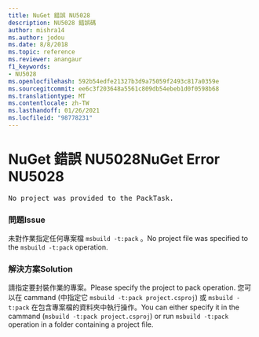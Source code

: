 ```yaml
---
title: NuGet 錯誤 NU5028
description: NU5028 錯誤碼
author: mishra14
ms.author: jodou
ms.date: 8/8/2018
ms.topic: reference
ms.reviewer: anangaur
f1_keywords:
- NU5028
ms.openlocfilehash: 592b54edfe21327b3d9a75059f2493c817a0359e
ms.sourcegitcommit: ee6c3f203648a5561c809db54ebeb1d0f0598b68
ms.translationtype: MT
ms.contentlocale: zh-TW
ms.lasthandoff: 01/26/2021
ms.locfileid: "98778231"
---
```

# <a name="nuget-error-nu5028"></a><span data-ttu-id="ee0cf-103">NuGet 錯誤 NU5028</span><span class="sxs-lookup"><span data-stu-id="ee0cf-103">NuGet Error NU5028</span></span>
<pre>No project was provided to the PackTask.</pre>

### <a name="issue"></a><span data-ttu-id="ee0cf-104">問題</span><span class="sxs-lookup"><span data-stu-id="ee0cf-104">Issue</span></span>

<span data-ttu-id="ee0cf-105">未對作業指定任何專案檔 `msbuild -t:pack` 。</span><span class="sxs-lookup"><span data-stu-id="ee0cf-105">No project file was specified to the `msbuild -t:pack` operation.</span></span>


### <a name="solution"></a><span data-ttu-id="ee0cf-106">解決方案</span><span class="sxs-lookup"><span data-stu-id="ee0cf-106">Solution</span></span>

<span data-ttu-id="ee0cf-107">請指定要封裝作業的專案。</span><span class="sxs-lookup"><span data-stu-id="ee0cf-107">Please specify the project to pack operation.</span></span>  <span data-ttu-id="ee0cf-108">您可以在 cammand (中指定它 `msbuild -t:pack project.csproj`) 或 `msbuild -t:pack` 在包含專案檔的資料夾中執行操作。</span><span class="sxs-lookup"><span data-stu-id="ee0cf-108">You can either specify it in the cammand (`msbuild -t:pack project.csproj`) or run `msbuild -t:pack` operation in a folder containing a project file.</span></span>

